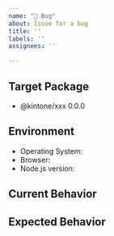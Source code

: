 ```yaml
---
name: "🐛 Bug"
about: Issue for a bug
title: ''
labels: ''
assignees: ''

---
```


<!-- Thank you for reporting a bug! -->

## Target Package

<!-- Which package do you want to report a bug for? -->

- @kintone/xxx 0.0.0

## Environment

<!-- What environment did you test? -->

- Operating System:
- Browser:
- Node.js version:

## Current Behavior

<!-- What is the current behavior you saw?  -->


## Expected Behavior

<!-- What is the behavior you expected?  -->

